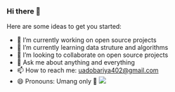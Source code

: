 ### Hi there 👋



Here are some ideas to get you started:

- 🔭 I’m currently working on open source projects
- 🌱 I’m currently learning data struture and algorithms
- 👯 I’m looking to collaborate on open source projects
- 💬 Ask me about anything and everything
- 📫 How to reach me: uadobariya402@gmail.com 
- 😄 Pronouns: Umang only 🙌
 ![](https://github-readme-stats.vercel.app/api?username=Umang2002&&show_icons=true&title_color=ffffff&icon_color=bb2acf&text_color=daf7dc&bg_color=151515)


